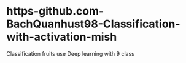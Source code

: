 # https-github.com-BachQuanhust98-Classification-with-activation-mish
Classification fruits use Deep learning with 9 class
